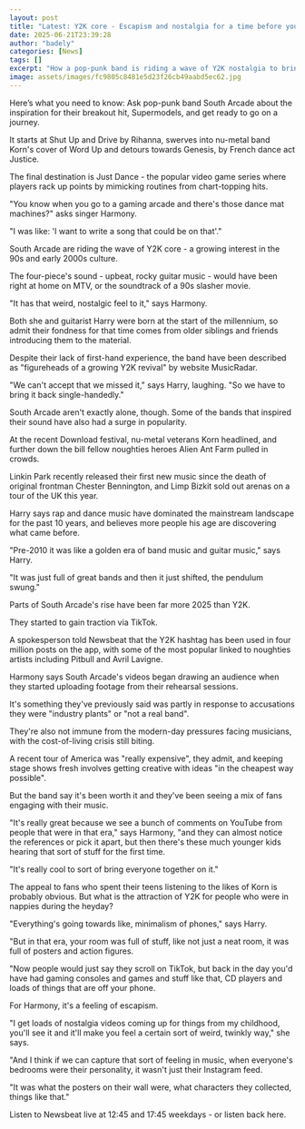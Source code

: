 ```yaml
---
layout: post
title: "Latest: Y2K core - Escapism and nostalgia for a time before you were born"
date: 2025-06-21T23:39:28
author: "badely"
categories: [News]
tags: []
excerpt: "How a pop-punk band is riding a wave of Y2K nostalgia to bring back the sounds of the noughties."
image: assets/images/fc9805c8481e5d23f26cb49aabd5ec62.jpg
---
```


Here’s what you need to know: Ask pop-punk band South Arcade about the inspiration for their breakout hit, Supermodels, and get ready to go on a journey.

It starts at Shut Up and Drive by Rihanna, swerves into nu-metal band Korn's cover of Word Up and detours towards Genesis, by French dance act Justice.

The final destination is Just Dance - the popular video game series where players rack up points by mimicking routines from chart-topping hits.

"You know when you go to a gaming arcade and there's those dance mat machines?" asks singer Harmony.

"I was like: 'I want to write a song that could be on that'."

South Arcade are riding the wave of Y2K core - a growing interest in the 90s and early 2000s culture.

The four-piece's sound - upbeat, rocky guitar music - would have been right at home on MTV, or the soundtrack of a 90s slasher movie.

"It has that weird, nostalgic feel to it," says Harmony.

Both she and guitarist Harry were born at the start of the millennium, so admit their fondness for that time comes from older siblings and friends introducing them to the material.

Despite their lack of first-hand experience, the band have been described as "figureheads of a growing Y2K revival" by website MusicRadar.

"We can't accept that we missed it," says Harry, laughing. "So we have to bring it back single-handedly." 

South Arcade aren't exactly alone, though. Some of the bands that inspired their sound have also had a surge in popularity.

At the recent Download festival, nu-metal veterans Korn headlined, and further down the bill fellow noughties heroes Alien Ant Farm pulled in crowds.

Linkin Park recently released their first new music since the death of original frontman Chester Bennington, and Limp Bizkit sold out arenas on a tour of the UK this year.

Harry says rap and dance music have dominated the mainstream landscape for the past 10 years, and believes more people his age are discovering what came before.

"Pre-2010 it was like a golden era of band music and guitar music," says Harry.

"It was just full of great bands and then it just shifted, the pendulum swung."

Parts of South Arcade's rise have been far more 2025 than Y2K.

They started to gain traction via TikTok.

A spokesperson told Newsbeat that the Y2K hashtag has been used in four million posts on the app, with some of the most popular linked to noughties artists including Pitbull and Avril Lavigne.

Harmony says South Arcade's videos began drawing an audience when they started uploading footage from their rehearsal sessions.

It's something they've previously said was partly in response to accusations they were "industry plants" or "not a real band".

They're also not immune from the modern-day pressures facing musicians, with the cost-of-living crisis still biting.

A recent tour of America was "really expensive", they admit, and keeping stage shows fresh involves getting creative with ideas "in the cheapest way possible".

But the band say it's been worth it and they've been seeing a mix of fans engaging with their music.

"It's really great because we see a bunch of comments on YouTube from people that were in that era," says Harmony, "and they can almost notice the references or pick it apart, but then there's these much younger kids hearing that sort of stuff for the first time. 

"It's really cool to sort of bring everyone together on it."

The appeal to fans who spent their teens listening to the likes of Korn is probably obvious. But what is the attraction of Y2K for people who were in nappies during the heyday?

"Everything's going towards like, minimalism of phones," says Harry. 

"But in that era, your room was full of stuff, like not just a neat room, it was full of posters and action figures.

"Now people would just say they scroll on TikTok, but back in the day you'd have had gaming consoles and games and stuff like that, CD players and loads of things that are off your phone.

For Harmony, it's a feeling of escapism.

"I get loads of nostalgia videos coming up for things from my childhood, you'll see it and it'll make you feel a certain sort of weird, twinkly way," she says.

"And I think if we can capture that sort of feeling in music, when everyone's bedrooms were their personality, it wasn't just their Instagram feed.

"It was what the posters on their wall were, what characters they collected, things like that." 

Listen to Newsbeat live at 12:45 and 17:45 weekdays - or listen back here.

